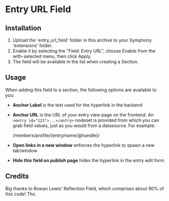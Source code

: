 # Entry URL Field

## Installation
 
1. Upload the 'entry_url_field' folder in this archive to your Symphony 'extensions' folder.
2. Enable it by selecting the "Field: Entry URL", choose Enable from the with-selected menu, then click Apply.
3. The field will be available in the list when creating a Section.


## Usage

When adding this field to a section, the following options are available to you:

* **Anchor Label** is the text used for the hyperlink in the backend
* **Anchor URL** is the URL of your entry view page on the frontend. An `<entry id="123">...</entry>` nodeset is provided from which you can grab field values, just as you would from a datasource. For example:

	/members/profile/{entry/name/@handle}/

* **Open links in a new window** enforces the hyperlink to spawn a new tab/window
* **Hide this field on publish page** hides the hyperlink in the entry edit form

## Credits

Big thanks to Rowan Lewis' Reflection Field, which comprises about 90% of this code! Thx.